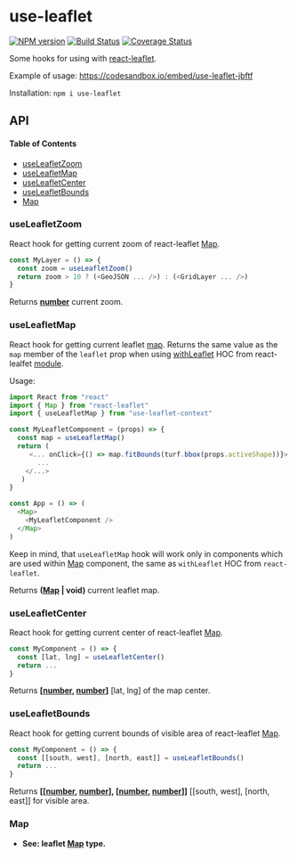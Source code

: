 # use-leaflet

[![NPM version](https://img.shields.io/npm/v/use-leaflet.svg?style=flat-square)](https://npmjs.org/package/use-leaflet)
[![Build Status](https://img.shields.io/travis/vadzim/use-leaflet/master.svg?style=flat-square)](https://travis-ci.org/vadzim/use-leaflet)
[![Coverage Status](https://img.shields.io/codecov/c/github/vadzim/use-leaflet/master.svg?style=flat-square)](https://codecov.io/gh/vadzim/use-leaflet/branch/master)

Some hooks for using with [react-leaflet](https://www.npmjs.com/package/react-leaflet).

Example of usage: <https://codesandbox.io/embed/use-leaflet-jbftf>

Installation: `npm i use-leaflet`

## API

<!-- Generated by documentation.js. Update this documentation by updating the source code. -->

#### Table of Contents

-   [useLeafletZoom](#useleafletzoom)
-   [useLeafletMap](#useleafletmap)
-   [useLeafletCenter](#useleafletcenter)
-   [useLeafletBounds](#useleafletbounds)
-   [Map](#map)

### useLeafletZoom

React hook for getting current zoom of react-leaflet [Map](https://react-leaflet.js.org/docs/en/components.html#map).

```javascript
const MyLayer = () => {
  const zoom = useLeafletZoom()
  return zoom > 10 ? (<GeoJSON ... />) : (<GridLayer ... />)
}
```

Returns **[number](https://developer.mozilla.org/docs/Web/JavaScript/Reference/Global_Objects/Number)** current zoom.

### useLeafletMap

React hook for getting current leaflet [map](https://leafletjs.com/reference.html#map). Returns the same value as the `map` member of the `leaflet` prop when using [withLeaflet](https://react-leaflet.js.org/docs/en/context.html) HOC from react-lealfet [module](https://www.npmjs.com/package/react-leaflet).

Usage:

```javascript
import React from "react"
import { Map } from "react-leaflet"
import { useLeafletMap } from "use-leaflet-context"

const MyLeafletComponent = (props) => {
  const map = useLeafletMap()
  return (
     <... onClick={() => map.fitBounds(turf.bbox(props.activeShape))}>
       ...
    </...>
   )
}

const App = () => (
  <Map>
    <MyLeafletComponent />
  </Map>
)
```

Keep in mind, that `useLeafletMap` hook will work only in components which are used within [Map](https://react-leaflet.js.org/docs/en/components.html#map) component, the same as `withLeaflet` HOC from `react-leaflet`.

Returns **([Map](#map) | void)** current leaflet map.

### useLeafletCenter

React hook for getting current center of react-leaflet [Map](https://react-leaflet.js.org/docs/en/components.html#map).

```javascript
const MyComponent = () => {
  const [lat, lng] = useLeafletCenter()
  return ...
}
```

Returns **\[[number](https://developer.mozilla.org/docs/Web/JavaScript/Reference/Global_Objects/Number), [number](https://developer.mozilla.org/docs/Web/JavaScript/Reference/Global_Objects/Number)]** [lat, lng] of the map center.

### useLeafletBounds

React hook for getting current bounds of visible area of react-leaflet [Map](https://react-leaflet.js.org/docs/en/components.html#map).

```javascript
const MyComponent = () => {
  const [[south, west], [north, east]] = useLeafletBounds()
  return ...
}
```

Returns **\[\[[number](https://developer.mozilla.org/docs/Web/JavaScript/Reference/Global_Objects/Number), [number](https://developer.mozilla.org/docs/Web/JavaScript/Reference/Global_Objects/Number)], \[[number](https://developer.mozilla.org/docs/Web/JavaScript/Reference/Global_Objects/Number), [number](https://developer.mozilla.org/docs/Web/JavaScript/Reference/Global_Objects/Number)]]** \[[south, west], [north, east]] for visible area.

### Map

-   **See: leaflet [Map](https://leafletjs.com/reference.html#map) type.**
